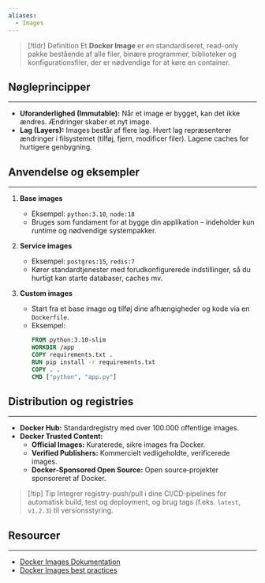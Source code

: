 ```yaml
---
aliases:
  - Images
---
```

> [!tldr] Definition
Et **Docker Image** er en standardiseret, read-only pakke bestående af alle filer, binære programmer, biblioteker og konfigurationsfiler, der er nødvendige for at køre en container.

## Nøgleprincipper
---
- **Uforanderlighed (Immutable):** Når et image er bygget, kan det ikke ændres. Ændringer skaber et nyt image.  
- **Lag (Layers):** Images består af flere lag. Hvert lag repræsenterer ændringer i filsystemet (tilføj, fjern, modificer filer). Lagene caches for hurtigere genbygning.

## Anvendelse og eksempler
---
1. **Base images**  
   - Eksempel: `python:3.10`, `node:18`  
   - Bruges som fundament for at bygge din applikation – indeholder kun runtime og nødvendige systempakker.

2. **Service images**  
   - Eksempel: `postgres:15`, `redis:7`  
   - Kører standardtjenester med forudkonfigurerede indstillinger, så du hurtigt kan starte databaser, caches mv.

3. **Custom images**  
   - Start fra et base image og tilføj dine afhængigheder og kode via en `Dockerfile`.  
   - Eksempel:
     ```dockerfile
     FROM python:3.10-slim
     WORKDIR /app
     COPY requirements.txt .
     RUN pip install -r requirements.txt
     COPY . .
     CMD ["python", "app.py"]
     ```

## Distribution og registries
---
- **Docker Hub:** Standardregistry med over 100.000 offentlige images.  
- **Docker Trusted Content:**
  - **Official Images:** Kuraterede, sikre images fra Docker.
  - **Verified Publishers:** Kommercielt vedligeholdte, verificerede images.
  - **Docker‑Sponsored Open Source:** Open source‑projekter sponsoreret af Docker.

> [!tip] Tip
>  Integrer registry-push/pull i dine CI/CD‑pipelines for automatisk build, test og deployment, og brug tags (f.eks. `latest`, `v1.2.3`) til versionsstyring.

## Resourcer
---
- [Docker Images Dokumentation](https://docs.docker.com/get-started/docker-concepts/the-basics/what-is-an-image/)
- [Docker Images best practices](https://docs.docker.com/build/building/best-practices/)